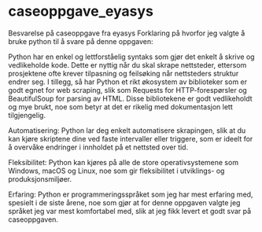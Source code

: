 # caseoppgave_eyasys
Besvarelse på caseoppgave fra eyasys
Forklaring på hvorfor jeg valgte å bruke python til å svare på denne oppgaven:

Python har en enkel og lettforståelig syntaks som gjør det enkelt å skrive og vedlikeholde kode. Dette er nyttig når du skal skrape nettsteder, ettersom prosjektene ofte krever tilpasning og feilsøking når nettsteders struktur endrer seg. I tillegg, så har Python et rikt økosystem av biblioteker som er godt egnet for web scraping, slik som Requests for HTTP-forespørsler og BeautifulSoup for parsing av HTML. Disse bibliotekene er godt vedlikeholdt og mye brukt, noe som betyr at det er rikelig med dokumentasjon lett tilgjengelig.

Automatisering: Python lar deg enkelt automatisere skrapingen, slik at du kan kjøre skriptene dine ved faste intervaller eller triggere, som er ideelt for å overvåke endringer i innholdet på et nettsted over tid.

Fleksibilitet: Python kan kjøres på alle de store operativsystemene som Windows, macOS og Linux, noe som gir fleksibilitet i utviklings- og produksjonsmiljøer.

Erfaring: Python er programmeringsspråket som jeg har mest erfaring med, spesielt i de siste årene, noe som gjør at for denne oppgaven valgte jeg språket jeg var mest komfortabel med, slik at jeg fikk levert et godt svar på caseoppgaven. 
